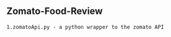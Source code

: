 Zomato-Food-Review
----------------------------------
	1.zomatoApi.py - a python wrapper to the zomato API